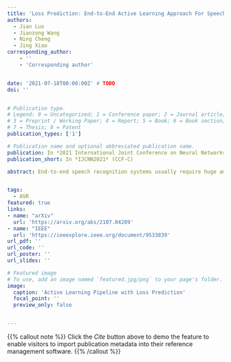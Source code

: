 ```yaml
---
title: 'Loss Prediction: End-to-End Active Learning Approach For Speech Recognition'
authors:
  - Jian Luo
  - Jianzong Wang
  - Ning Cheng
  - Jing Xiao
corresponding_author:
    - ''
    - 'Corresponding author'


date: '2021-07-18T00:00:00Z' # TODO
doi: ''


# Publication type.
# Legend: 0 = Uncategorized; 1 = Conference paper; 2 = Journal article;
# 3 = Preprint / Working Paper; 4 = Report; 5 = Book; 6 = Book section;
# 7 = Thesis; 8 = Patent
publication_types: ['1']

# Publication name and optional abbreviated publication name.
publication: In *2021 International Joint Conference on Neural Networks*
publication_short: In *IJCNN2021* (CCF-C)

abstract: End-to-end speech recognition systems usually require huge amounts of labeling resource, while annotating the speech data is complicated and expensive. Active learning is the solution by selecting the most valuable samples for annotation. In this paper, we proposed to use a predicted loss that estimates the uncertainty of the sample. The CTC (Connectionist Temporal Classification) and attention loss are informative for speech recognition since they are computed based on all decoding paths and alignments. We defined an end-to-end active learning pipeline, training an ASR/LP (Automatic Speech Recognition/Loss Prediction) joint model. The proposed approach was validated on an English and a Chinese speech recognition task. The experiments show that our approach achieves competitive results, outperforming random selection, least confidence, and estimated loss method.


tags:
  - ASR
featured: true
links:
- name: "arXiv"
  url: 'https://arxiv.org/abs/2107.04289'
- name: "IEEE"
  url: 'https://ieeexplore.ieee.org/document/9533839'
url_pdf: ''
url_code: ''
url_poster: ''
url_slides: ''

# Featured image
# To use, add an image named `featured.jpg/png` to your page's folder.
image:
  caption: 'Active Learning Pipeline with Loss Prediction'
  focal_point: ''
  preview_only: false


---
```


{{% callout note %}}
Click the _Cite_ button above to demo the feature to enable visitors to import publication metadata into their reference management software.
{{% /callout %}}

